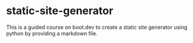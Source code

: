 # static-site-generator
This is a guided course on boot.dev to create a static site generator using python by providing  a markdown file.

